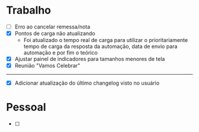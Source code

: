 
# Trabalho

- [ ] Erro ao cancelar remessa/nota
- [x] Pontos de carga não atualizando
	- Foi atualizado o tempo real de carga para utilizar o prioritariamente tempo de carga da resposta da automação, data de envio para automação e por fim o teórico
- [x] Ajustar painel de indicadores para tamanhos menores de tela
- [x] Reunião "Vamos Celebrar"
--- 
- [x] Adicionar atualização do último changelog visto no usuário
# Pessoal

- [ ] 